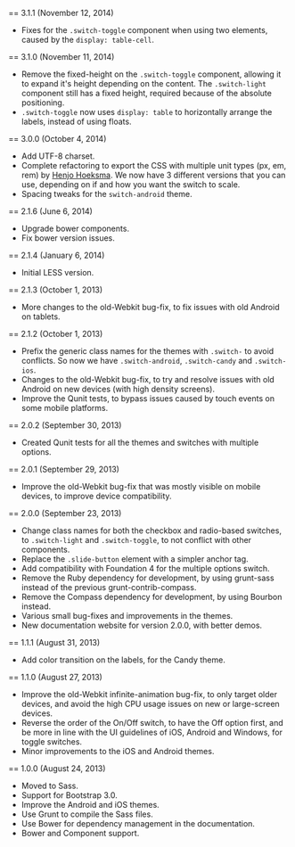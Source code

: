 == 3.1.1 (November 12, 2014)

* Fixes for the `.switch-toggle` component when using two elements, caused by the `display: table-cell`.

== 3.1.0 (November 11, 2014)

* Remove the fixed-height on the `.switch-toggle` component, allowing it to expand it's height depending on the content. The `.switch-light` component still has a fixed height, required because of the absolute positioning.
* `.switch-toggle` now uses `display: table` to horizontally arrange the labels, instead of using floats.

== 3.0.0 (October 4, 2014)

* Add UTF-8 charset.
* Complete refactoring to export the CSS with multiple unit types (px, em, rem) by [Henjo Hoeksma](https://github.com/hphoeksma). We now have 3 different versions that you can use, depending on if and how you want the switch to scale.
* Spacing tweaks for the `switch-android` theme.


== 2.1.6 (June 6, 2014)

* Upgrade bower components.
* Fix bower version issues.

== 2.1.4 (January 6, 2014)

* Initial LESS version.

== 2.1.3 (October 1, 2013)

* More changes to the old-Webkit bug-fix, to fix issues with old Android on tablets.

== 2.1.2 (October 1, 2013)

* Prefix the generic class names for the themes with `.switch-` to avoid conflicts. So now we have `.switch-android`, `.switch-candy` and `.switch-ios`.
* Changes to the old-Webkit bug-fix, to try and resolve issues with old Android on new devices (with high density screens).
* Improve the Qunit tests, to bypass issues caused by touch events on some mobile platforms.

== 2.0.2 (September 30, 2013)

* Created Qunit tests for all the themes and switches with multiple options.

== 2.0.1 (September 29, 2013)

* Improve the old-Webkit bug-fix that was mostly visible on mobile devices, to improve device compatibility.

== 2.0.0 (September 23, 2013)

* Change class names for both the checkbox and radio-based switches, to `.switch-light` and `.switch-toggle`, to not conflict with other components.
* Replace the `.slide-button` element with a simpler anchor tag.
* Add compatibility with Foundation 4 for the multiple options switch.
* Remove the Ruby dependency for development, by using grunt-sass instead of the previous grunt-contrib-compass.
* Remove the Compass dependency for development, by using Bourbon instead.
* Various small bug-fixes and improvements in the themes.
* New documentation website for version 2.0.0, with better demos.

== 1.1.1 (August 31, 2013)

* Add color transition on the labels, for the Candy theme.

== 1.1.0 (August 27, 2013)

* Improve the old-Webkit infinite-animation bug-fix, to only target older devices, and avoid the high CPU usage issues on new or large-screen devices.
* Reverse the order of the On/Off switch, to have the Off option first, and be more in line with the UI guidelines of iOS, Android and Windows, for toggle switches.
* Minor improvements to the iOS and Android themes.

== 1.0.0 (August 24, 2013)

* Moved to Sass.
* Support for Bootstrap 3.0.
* Improve the Android and iOS themes.
* Use Grunt to compile the Sass files.
* Use Bower for dependency management in the documentation.
* Bower and Component support.

